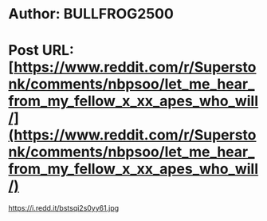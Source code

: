 # Author: BULLFROG2500
# Post URL: [https://www.reddit.com/r/Superstonk/comments/nbpsoo/let_me_hear_from_my_fellow_x_xx_apes_who_will/](https://www.reddit.com/r/Superstonk/comments/nbpsoo/let_me_hear_from_my_fellow_x_xx_apes_who_will/)


https://i.redd.it/bstsqi2s0yy61.jpg